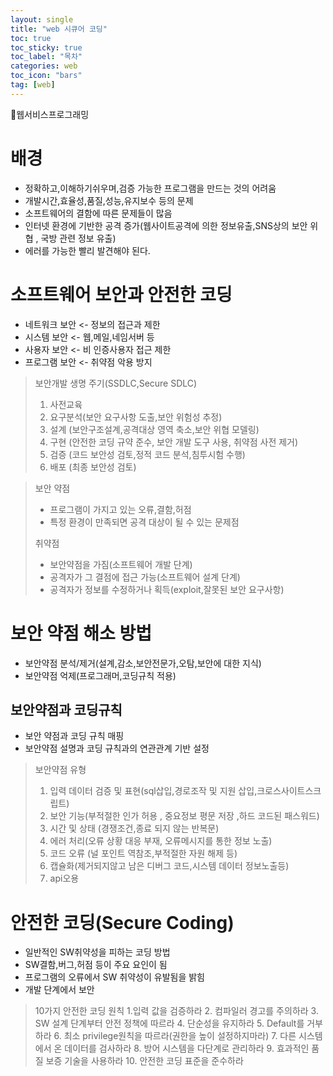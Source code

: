 ```yaml
---
layout: single
title: "web 시큐어 코딩"
toc: true
toc_sticky: true
toc_label: "목차"
categories: web
toc_icon: "bars"
tag: [web]
---
```


📘웹서비스프로그래밍

# 배경
- 정확하고,이해하기쉬우며,검증 가능한 프로그램을 만드는 것의 어려움
- 개발시간,효율성,품질,성능,유지보수 등의 문제
- 소프트웨어의 결함에 따른 문제들이 많음
- 인터넷 환경에 기반한 공격 증가(웹사이트공격에 의한 정보유출,SNS상의 보안 위협 , 국방 관련 정보 유출)
- 에러를 가능한 빨리 발견해야 된다.

# 소프트웨어 보안과 안전한 코딩
- 네트워크 보안 <- 정보의 접근과 제한
- 시스템 보안 <- 웹,메일,네임서버 등
- 사용자 보안 <- 비 인증사용자 접근 제한
- 프로그램 보안 <- 취약점 악용 방지

>보안개발 생명 주기(SSDLC,Secure SDLC)
> 1. 사전교육 
> 2. 요구분석(보안 요구사항 도출,보안 위험성 추정)
> 3. 설계 (보안구조설계,공격대상 영역 축소,보안 위협 모델링)
> 4. 구현 (안전한 코딩 규약 준수, 보안 개발 도구 사용, 취약점 사전 제거)
> 5. 검증 (코드 보안성 검토,정적 코드 분석,침투시험 수행)
> 6. 배포 (최종 보안성 검토)

> 보안 약점 
> - 프로그램이 가지고 있는 오류,결함,허점
> - 특정 환경이 만족되면 공격 대상이 될 수 있는 문제점
> 
> 취약점
> - 보안약점을 가짐(소프트웨어 개발 단계)
> - 공격자가 그 결점에 접근 가능(소프트웨어 설계 단계)
> - 공격자가 정보를 수정하거나 획득(exploit,잘못된 보안 요구사항)

 # 보안 약점 해소 방법
- 보안약점 분석/제거(설계,감소,보안전문가,오탐,보안에 대한 지식)
- 보안약점 억제(프로그래머,코딩규칙 적용)

## 보안약점과 코딩규칙
- 보안 약점과 코딩 규칙 매핑 
- 보안약점 설명과 코딩 규칙과의 연관관계 기반 설정
> 보안약점 유형
> 1. 입력 데이터 검증 및 표현(sql삽입,경로조작 및 지원 삽입,크로스사이트스크립트)
> 2. 보안 기능(부적절한 인가 허용 , 중요정보 평문 저장 ,하드 코드된 패스워드)
> 3. 시간 및 상태 (경쟁조건,종료 되지 않는 반복문)
> 4. 에러 처리(오류 상황 대응 부재, 오류메시지를 통한 정보 노출)
> 5. 코드 오류 (널 포인트 역참조,부적절한 자원 해제 등)
> 6. 캡슐화(제거되지않고 남은 디버그 코드,시스템 데이터 정보노출등)
> 7. api오용

# 안전한 코딩(Secure Coding)
- 일반적인 SW취약성을 피하는 코딩 방법
- SW결함,버그,허점 등이 주요 요인이 됨
- 프로그램의 오류에서 SW 취약성이 유발됨을 밝힘
- 개발 단계에서 보안

>10가지 안전한 코딩 원칙
> 1.입력 값을 검증하라
> 2. 컴파일러 경고를 주의하라
> 3. SW 설계 단계부터 안전 정책에 따르라
> 4. 단순성을 유지하라
> 5. Default를 거부하라
> 6. 최소 privilege원칙을 따르라(권한을 높이 설정하지마라)
> 7. 다른 시스템에서 온 데이터를 검사하라
> 8. 방어 시스템을 다단계로 관리하라
> 9. 효과적인 품질 보증 기술을 사용하라
> 10. 안전한 코딩 표준을 준수하라

